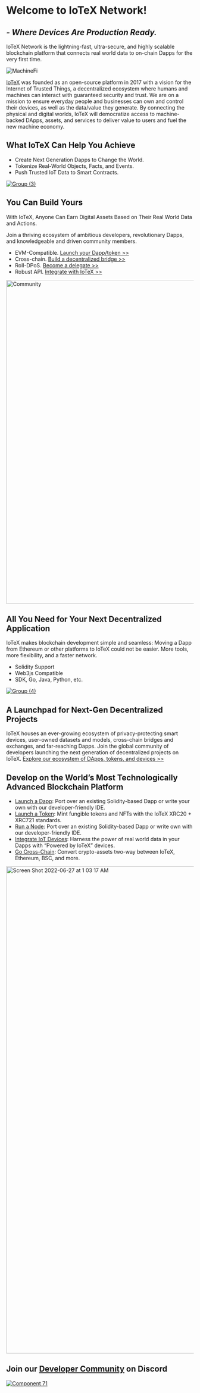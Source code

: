 # Welcome to IoTeX Network!
## _- Where Devices Are Production Ready._

IoTeX Network is the lightning-fast, ultra-secure, and highly scalable blockchain platform that connects real world data to on-chain Dapps for the very first time.

![MachineFi](https://user-images.githubusercontent.com/38968374/175881372-64102dad-376d-4ba6-8b8d-fb4819228d6c.png) 

[IoTeX](https://iotex.io/) was founded as an open-source platform in 2017 with a vision for the Internet of Trusted Things, a decentralized ecosystem where humans and machines can interact with guaranteed security and trust. We are on a mission to ensure everyday people and businesses can own and control their devices, as well as the data/value they generate. By connecting the physical and digital worlds, IoTeX will democratize access to machine-backed DApps, assets, and services to deliver value to users and fuel the new machine economy.

## What IoTeX Can Help You Achieve
- Create Next Generation Dapps to Change the World.
- Tokenize Real-World Objects, Facts, and Events.
- Push Trusted IoT Data to Smart Contracts.

[![Group (3)](https://user-images.githubusercontent.com/38968374/175887094-6bbdb877-f5e8-46ed-9b6c-1cd69c179d06.png)](https://docs.iotex.io/)

## You Can Build Yours
With IoTeX, Anyone Can Earn Digital Assets Based on Their Real World Data and Actions.

Join a thriving ecosystem of ambitious developers, revolutionary Dapps, and knowledgeable and driven community members.
- EVM-Compatible. [Launch your Dapp/token >>](https://docs.iotex.io/dapp-development/smart-contracts/introduction)
- Cross-chain. [Build a decentralized bridge >>](https://iotube.org/)
- Roll-DPoS. [Become a delegate >>](https://community.iotex.io/t/official-iotex-delegates-thread/1263)
- Robust API. [Integrate with IoTeX >>](https://docs.iotex.io/more-resources/exchange-integration/general-guide)

<img width="870" alt="Community" src="https://user-images.githubusercontent.com/38968374/175883259-f740a2df-0dd7-4b00-b139-7c69372ec7e7.png">


## All You Need for Your Next Decentralized Application
IoTeX makes blockchain development simple and seamless: Moving a Dapp from Ethereum or other platforms to IoTeX could not be easier. More tools, more flexibility, and a faster network.
- Solidity Support
- Web3js Compatible
- SDK, Go, Java, Python, etc.

[![Group (4)](https://user-images.githubusercontent.com/38968374/175887913-894599e7-dcb5-4f54-b221-e4ee11d97b88.png)](https://community.iotex.io/t/about-the-halo-grants-program/3821)

## A Launchpad for Next-Gen Decentralized Projects
IoTeX houses an ever-growing ecosystem of privacy-protecting smart devices, user-owned datasets and models, cross-chain bridges and exchanges, and far-reaching Dapps. Join the global community of developers launching the next generation of decentralized projects on IoTeX.
[Explore our ecosystem of DApps, tokens, and devices >>](https://ecosystem.iotex.io/)

## Develop on the World’s Most Technologically Advanced Blockchain Platform 
- [Launch a Dapp](https://docs.iotex.io/get-started/iotex-dapp-starter): Port over an existing Solidity-based Dapp or write your own with our developer-friendly IDE.
- [Launch a Token](https://docs.iotex.io/smart-contracts/introduction): Mint fungible tokens and NFTs with the IoTeX XRC20 + XRC721 standards.
- [Run a Node](https://community.iotex.io/t/official-iotex-delegates-thread/1263): Port over an existing Solidity-based Dapp or write own with our developer-friendly IDE.
- [Integrate IoT Devices](https://docs.iotex.io/): Harness the power of real world data in your Dapps with “Powered by IoTeX” devices.
- [Go Cross-Chain](https://iotube.org/): Convert crypto-assets two-way between IoTeX, Ethereum, BSC, and more.

<img width="1309" alt="Screen Shot 2022-06-27 at 1 03 17 AM" src="https://user-images.githubusercontent.com/38968374/175890622-158da88f-88db-4e27-b7fc-9e952f7f10f6.png">

## Join our [Developer Community](https://discord.com/invite/q5eYde2CU7) on Discord
[![Component 71](https://user-images.githubusercontent.com/38968374/175885960-968da73a-7a5c-4628-8c82-d55f87ab1603.png)](https://discord.com/invite/q5eYde2CU7)
